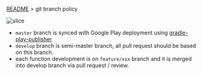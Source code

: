 [README](README.md) > git branch policy

![slice](https://cloud.githubusercontent.com/assets/11763113/20059265/ad517552-a538-11e6-8e80-b1899623d6ed.png)

* `master` branch is synced with Google Play deployment using [gradle-play-publisher](https://github.com/Triple-T/gradle-play-publisher)
* `develop` branch is semi-master branch, all pull request should be based on this branch.
* each function development is on `feature/xxx` branch and it is merged into develop branch via pull request / review.
